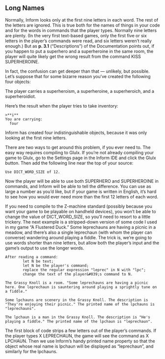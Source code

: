 ## Long Names

Normally, Inform looks only at the first nine letters in each word. The rest of the letters are ignored. This is true both for the names of things in your code and for the words in commands that the player types. Normally nine letters are plenty. (In the very first text-based games, only the first five or six letters in the player’s commands were read, and six letters weren’t really enough.) But as **p. 3.1** (“Descriptions”) of the Documentation points out, if you happen to put a superhero and a superheroine in the same room, the player will quite likely get the wrong result from the command KISS SUPERHEROINE.

In fact, the confusion can get deeper than that — unlikely, but possible. Let’s suppose that for some bizarre reason you’ve created the following four objects:

The player carries a superheroism, a superheroine, a superheroich, and a superheroidiot.

Here’s the result when the player tries to take inventory:

```
>**i**
You are carrying:
  four
```

Inform has created four indistinguishable objects, because it was only looking at the first nine letters.

There are two ways to get around this problem, if you ever need to. The easy way requires compiling to Glulx. If you’re not already compiling your game to Glulx, go to the Settings page in the Inform IDE and click the Glulx button. Then add the following line near the top of your source:

```inform7
Use DICT_WORD_SIZE of 12.
```

Now the player will be able to use both SUPERHERO and SUPERHEROINE in commands, and Inform will be able to tell the difference. You can use as large a number as you’d like, but if your game is written in English, it’s hard to see how you would ever need more than the first 12 letters of each word.

If you need to compile to the Z-machine standard (possibly because you want your game to be playable on handheld devices), you won’t be able to change the value of DICT_WORD_SIZE, so you’ll need to resort to a little trickery. The next example is a stripped-down version of some code I used in my game “A Flustered Duck.” Some leprechauns are having a picnic in a meadow, and there’s also a single leprechaun (with whom the player can converse) wandering around playing a fiddle. The trick is, we’re going to use words shorter than nine letters, but allow both the player’s input and the game’s output to use the longer words.

```inform7
After reading a command:
        let N be text;
        let N be the player's command;
        replace the regular expression "leprec" in N with "lpc";
        change the text of the player&#039;s command to N.

The Grassy Knoll is a room. "Some leprechauns are having a picnic here. One leprechaun is sauntering around playing a sprightly tune on a fiddle."

Some lpchauns are scenery in the Grassy Knoll. The description is "They're enjoying their picnic." The printed name of the lpchauns is "leprechauns".

The lpchaun is a man in the Grassy Knoll. The description is "He's playing a fiddle." The printed name of the lpchaun is "leprechaun".
```

The first block of code strips a few letters out of the player’s commands. If the player types X LEPRECHAUN, the game will see the command as X LPCHAUN. Then we use Inform’s handy printed name property so that the object whose real name is lpchaun will be displayed as “leprechaun”, and similarly for the lpchauns.
